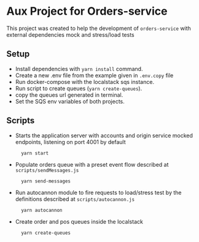 # Aux Project for Orders-service

This project was created to help the development of `orders-service` with external dependencies mock and stress/load tests

## Setup
  - Install dependencies with `yarn install` command.
  - Create a new .env file from the example given in `.env.copy` file
  - Run docker-compose with the localstack sqs instance.
  - Run script to create queues (`yarn create-queues`).
  - copy the queues url generated in terminal.
  - Set the SQS env variables of both projects.

## Scripts
  - Starts the application server with accounts and origin service mocked endpoints, listening on port 4001 by default
    ```shell
      yarn start
    ```
  - Populate orders queue with a preset event flow described at `scripts/sendMessages.js`
    ```shell
      yarn send-messages
    ```
  - Run autocannon module to fire requests to load/stress test by the definitions described at `scripts/autocannon.js`
    ```shell
      yarn autocannon
    ```
  - Create order and pos queues inside the localstack
    ```shell
      yarn create-queues
    ```
